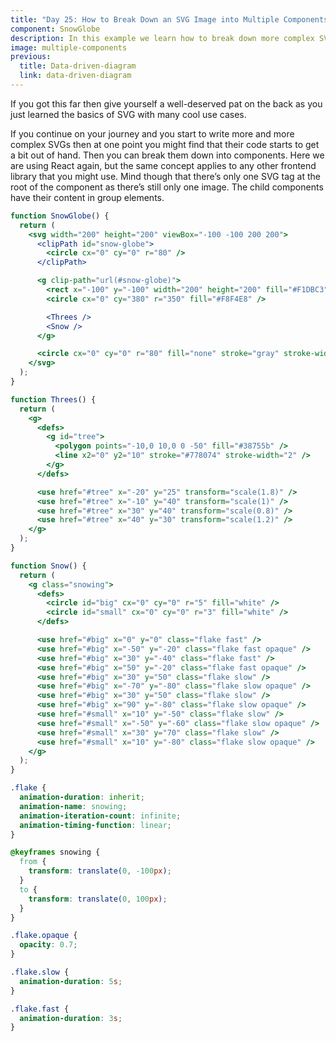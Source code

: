 ```yaml
---
title: "Day 25: How to Break Down an SVG Image into Multiple Components"
component: SnowGlobe
description: In this example we learn how to break down more complex SVG images into multiple components.
image: multiple-components
previous:
  title: Data-driven-diagram
  link: data-driven-diagram
---
```


If you got this far then give yourself a well-deserved pat on the back as you just learned the basics of SVG with many cool use cases.

If you continue on your journey and you start to write more and more complex SVGs then at one point you might find that their code starts to get a bit out of hand. Then you can break them down into components. Here we are using React again, but the same concept applies to any other frontend library that you might use. Mind though that there’s only one SVG tag at the root of the component as there’s still only one image. The child components have their content in group elements.

<div class="code-flex">

```jsx
function SnowGlobe() {
  return (
    <svg width="200" height="200" viewBox="-100 -100 200 200">
      <clipPath id="snow-globe">
        <circle cx="0" cy="0" r="80" />
      </clipPath>

      <g clip-path="url(#snow-globe)">
        <rect x="-100" y="-100" width="200" height="200" fill="#F1DBC3" />
        <circle cx="0" cy="380" r="350" fill="#F8F4E8" />

        <Threes />
        <Snow />
      </g>

      <circle cx="0" cy="0" r="80" fill="none" stroke="gray" stroke-width="2" />
    </svg>
  );
}

function Threes() {
  return (
    <g>
      <defs>
        <g id="tree">
          <polygon points="-10,0 10,0 0 -50" fill="#38755b" />
          <line x2="0" y2="10" stroke="#778074" stroke-width="2" />
        </g>
      </defs>

      <use href="#tree" x="-20" y="25" transform="scale(1.8)" />
      <use href="#tree" x="-10" y="40" transform="scale(1)" />
      <use href="#tree" x="30" y="40" transform="scale(0.8)" />
      <use href="#tree" x="40" y="30" transform="scale(1.2)" />
    </g>
  );
}

function Snow() {
  return (
    <g class="snowing">
      <defs>
        <circle id="big" cx="0" cy="0" r="5" fill="white" />
        <circle id="small" cx="0" cy="0" r="3" fill="white" />
      </defs>

      <use href="#big" x="0" y="0" class="flake fast" />
      <use href="#big" x="-50" y="-20" class="flake fast opaque" />
      <use href="#big" x="30" y="-40" class="flake fast" />
      <use href="#big" x="50" y="-20" class="flake fast opaque" />
      <use href="#big" x="30" y="50" class="flake slow" />
      <use href="#big" x="-70" y="-80" class="flake slow opaque" />
      <use href="#big" x="30" y="50" class="flake slow" />
      <use href="#big" x="90" y="-80" class="flake slow opaque" />
      <use href="#small" x="10" y="-50" class="flake slow" />
      <use href="#small" x="-50" y="-60" class="flake slow opaque" />
      <use href="#small" x="30" y="70" class="flake slow" />
      <use href="#small" x="10" y="-80" class="flake slow opaque" />
    </g>
  );
}
```

```css
.flake {
  animation-duration: inherit;
  animation-name: snowing;
  animation-iteration-count: infinite;
  animation-timing-function: linear;
}

@keyframes snowing {
  from {
    transform: translate(0, -100px);
  }
  to {
    transform: translate(0, 100px);
  }
}

.flake.opaque {
  opacity: 0.7;
}

.flake.slow {
  animation-duration: 5s;
}

.flake.fast {
  animation-duration: 3s;
}
```

</div>
